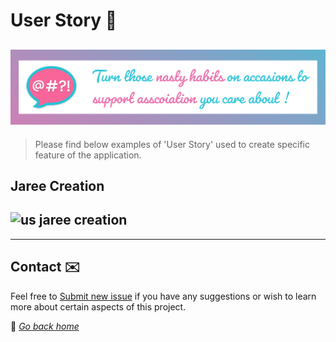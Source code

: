 # User Story 👤

## ![wiki banner](../src/img/banner.png )

> Please find below examples of 'User Story' used to create specific feature of the application.

## Jaree Creation

## ![us jaree creation](../src/img/spec/personae/us-creation-jaree.png)

***

## Contact ✉️

Feel free to [Submit new issue](https://github.com/louiiuol/jar-it/issues) if you have any suggestions or wish to learn more about certain aspects of this project.

🏡 *[Go back home](../README.md)*
